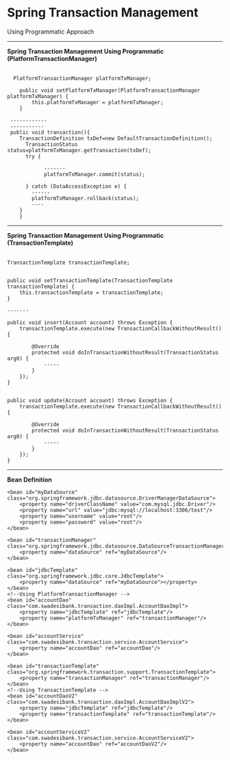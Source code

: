 # Spring Transaction Management
Using Programmatic Approach

<hr>
<b>Spring Transaction Management Using Programmatic (PlatformTransactionManager)</b><br><br>

      PlatformTransactionManager platformTxManager;

    	public void setPlatformTxManager(PlatformTransactionManager platformTxManager) {
    		this.platformTxManager = platformTxManager;
    	}
     
     ------------
     -----------
     public void transaction(){
        TransactionDefinition txDef=new DefaultTransactionDefinition();
  		  TransactionStatus status=platformTxManager.getTransaction(txDef);
  		  try {
  			
    			-------
    			platformTxManager.commit(status);
  			
  		  } catch (DataAccessException e) {
  			------
  			platformTxManager.rollback(status);
  			----
  		}
		}
		
<hr>
<b>Spring Transaction Management Using Programmatic (TransactionTemplate)</b><br><br>

	TransactionTemplate transactionTemplate;

	
	public void setTransactionTemplate(TransactionTemplate transactionTemplate) {
		this.transactionTemplate = transactionTemplate;
	}
	
	-------
	
	public void insert(Account account) throws Exception {
		transactionTemplate.execute(new TransactionCallbackWithoutResult() {
			
			@Override
			protected void doInTransactionWithoutResult(TransactionStatus arg0) {
				-----
			}
		});
	}

	
	public void update(Account account) throws Exception {
		transactionTemplate.execute(new TransactionCallbackWithoutResult() {
			
			@Override
			protected void doInTransactionWithoutResult(TransactionStatus arg0) {
				-----
			}
		});
	}
<hr>	
<b>Bean Definition</b>

	
	<bean id="myDataSource" class="org.springframework.jdbc.datasource.DriverManagerDataSource">
		<property name="driverClassName" value="com.mysql.jdbc.Driver"/>
		<property name="url" value="jdbc:mysql://localhost:3306/test"/>
		<property name="username" value="root"/>
		<property name="password" value="root"/>
	</bean>
	
	<bean id="transactionManager" class="org.springframework.jdbc.datasource.DataSourceTransactionManager">
		<property name="dataSource" ref="myDataSource"/>
	</bean>
	
	<bean id="jdbcTemplate" class="org.springframework.jdbc.core.JdbcTemplate">
		<property name="dataSource" ref="myDataSource"></property>
	</bean>
	<!--Using PlatformTransactionManager -->
	<bean id="accountDao" class="com.swadesibank.transaction.daoImpl.AccountDaoImpl">
		<property name="jdbcTemplate" ref="jdbcTemplate"/> 
		<property name="platformTxManager" ref="transactionManager"/>
	</bean>
	
	<bean id="accountService" class="com.swadesibank.transaction.service.AccountService">
		<property name="accountDao" ref="accountDao"/> 
	</bean>
	
	<bean id="transactionTemplate" class="org.springframework.transaction.support.TransactionTemplate">
		<property name="transactionManager" ref="transactionManager"/>
	</bean>
	<!--Using TransactionTemplate -->
	<bean id="accountDaoV2" class="com.swadesibank.transaction.daoImpl.AccountDaoImplV2">
		<property name="jdbcTemplate" ref="jdbcTemplate"/> 
		<property name="transactionTemplate" ref="transactionTemplate"/>
	</bean>
	
	<bean id="accountServiceV2" class="com.swadesibank.transaction.service.AccountServiceV2">
		<property name="accountDao" ref="accountDaoV2"/> 
	</bean>
	
